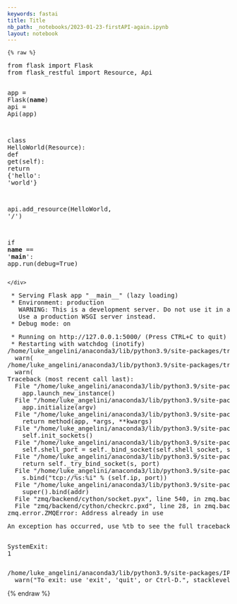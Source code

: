 ```yaml
---
keywords: fastai
title: Title
nb_path: _notebooks/2023-01-23-firstAPI-again.ipynb
layout: notebook
---
```


<!--
#################################################
### THIS FILE WAS AUTOGENERATED! DO NOT EDIT! ###
#################################################
# file to edit: _notebooks/2023-01-23-firstAPI-again.ipynb
-->

<div class="container" id="notebook-container">
        
    {% raw %}
    
<div class="cell border-box-sizing code_cell rendered">
<div class="input">

<div class="inner_cell">
    <div class="input_area">
<div class=" highlight hl-ipython3"><pre><span></span><span class="kn">from</span> <span class="nn">flask</span> <span class="kn">import</span> <span class="n">Flask</span>
<span class="kn">from</span> <span class="nn">flask_restful</span> <span class="kn">import</span> <span class="n">Resource</span><span class="p">,</span> <span class="n">Api</span>

<span class="n">app</span> <span class="o">=</span> <span class="n">Flask</span><span class="p">(</span><span class="vm">__name__</span><span class="p">)</span>
<span class="n">api</span> <span class="o">=</span> <span class="n">Api</span><span class="p">(</span><span class="n">app</span><span class="p">)</span>

<span class="k">class</span> <span class="nc">HelloWorld</span><span class="p">(</span><span class="n">Resource</span><span class="p">):</span>
    <span class="k">def</span> <span class="nf">get</span><span class="p">(</span><span class="bp">self</span><span class="p">):</span>
        <span class="k">return</span> <span class="p">{</span><span class="s1">&#39;hello&#39;</span><span class="p">:</span> <span class="s1">&#39;world&#39;</span><span class="p">}</span>

<span class="n">api</span><span class="o">.</span><span class="n">add_resource</span><span class="p">(</span><span class="n">HelloWorld</span><span class="p">,</span> <span class="s1">&#39;/&#39;</span><span class="p">)</span>

<span class="k">if</span> <span class="vm">__name__</span> <span class="o">==</span> <span class="s1">&#39;__main__&#39;</span><span class="p">:</span>
    <span class="n">app</span><span class="o">.</span><span class="n">run</span><span class="p">(</span><span class="n">debug</span><span class="o">=</span><span class="kc">True</span><span class="p">)</span>
</pre></div>

    </div>
</div>
</div>

<div class="output_wrapper">
<div class="output">

<div class="output_area">

<div class="output_subarea output_stream output_stdout output_text">
<pre> * Serving Flask app &#34;__main__&#34; (lazy loading)
 * Environment: production
<span class="ansi-red-fg">   WARNING: This is a development server. Do not use it in a production deployment.</span>
   Use a production WSGI server instead.
 * Debug mode: on
</pre>
</div>
</div>

<div class="output_area">

<div class="output_subarea output_stream output_stderr output_text">
<pre> * Running on http://127.0.0.1:5000/ (Press CTRL+C to quit)
 * Restarting with watchdog (inotify)
/home/luke_angelini/anaconda3/lib/python3.9/site-packages/traitlets/traitlets.py:2202: FutureWarning: Supporting extra quotes around strings is deprecated in traitlets 5.0. You can use &#39;hmac-sha256&#39; instead of &#39;&#34;hmac-sha256&#34;&#39; if you require traitlets &gt;=5.
  warn(
/home/luke_angelini/anaconda3/lib/python3.9/site-packages/traitlets/traitlets.py:2157: FutureWarning: Supporting extra quotes around Bytes is deprecated in traitlets 5.0. Use &#39;f04eeb84-3a5a-4f0d-be6d-4bd63c5ce524&#39; instead of &#39;b&#34;f04eeb84-3a5a-4f0d-be6d-4bd63c5ce524&#34;&#39;.
  warn(
Traceback (most recent call last):
  File &#34;/home/luke_angelini/anaconda3/lib/python3.9/site-packages/ipykernel_launcher.py&#34;, line 16, in &lt;module&gt;
    app.launch_new_instance()
  File &#34;/home/luke_angelini/anaconda3/lib/python3.9/site-packages/traitlets/config/application.py&#34;, line 845, in launch_instance
    app.initialize(argv)
  File &#34;/home/luke_angelini/anaconda3/lib/python3.9/site-packages/traitlets/config/application.py&#34;, line 88, in inner
    return method(app, *args, **kwargs)
  File &#34;/home/luke_angelini/anaconda3/lib/python3.9/site-packages/ipykernel/kernelapp.py&#34;, line 632, in initialize
    self.init_sockets()
  File &#34;/home/luke_angelini/anaconda3/lib/python3.9/site-packages/ipykernel/kernelapp.py&#34;, line 282, in init_sockets
    self.shell_port = self._bind_socket(self.shell_socket, self.shell_port)
  File &#34;/home/luke_angelini/anaconda3/lib/python3.9/site-packages/ipykernel/kernelapp.py&#34;, line 229, in _bind_socket
    return self._try_bind_socket(s, port)
  File &#34;/home/luke_angelini/anaconda3/lib/python3.9/site-packages/ipykernel/kernelapp.py&#34;, line 205, in _try_bind_socket
    s.bind(&#34;tcp://%s:%i&#34; % (self.ip, port))
  File &#34;/home/luke_angelini/anaconda3/lib/python3.9/site-packages/zmq/sugar/socket.py&#34;, line 214, in bind
    super().bind(addr)
  File &#34;zmq/backend/cython/socket.pyx&#34;, line 540, in zmq.backend.cython.socket.Socket.bind
  File &#34;zmq/backend/cython/checkrc.pxd&#34;, line 28, in zmq.backend.cython.checkrc._check_rc
zmq.error.ZMQError: Address already in use
</pre>
</div>
</div>

<div class="output_area">

<div class="output_subarea output_text output_error">
<pre>
An exception has occurred, use %tb to see the full traceback.

<span class="ansi-red-fg">SystemExit</span><span class="ansi-red-fg">:</span> 1
</pre>
</div>
</div>

<div class="output_area">

<div class="output_subarea output_stream output_stderr output_text">
<pre>/home/luke_angelini/anaconda3/lib/python3.9/site-packages/IPython/core/interactiveshell.py:3377: UserWarning: To exit: use &#39;exit&#39;, &#39;quit&#39;, or Ctrl-D.
  warn(&#34;To exit: use &#39;exit&#39;, &#39;quit&#39;, or Ctrl-D.&#34;, stacklevel=1)
</pre>
</div>
</div>

</div>
</div>

</div>
    {% endraw %}

</div>
 

